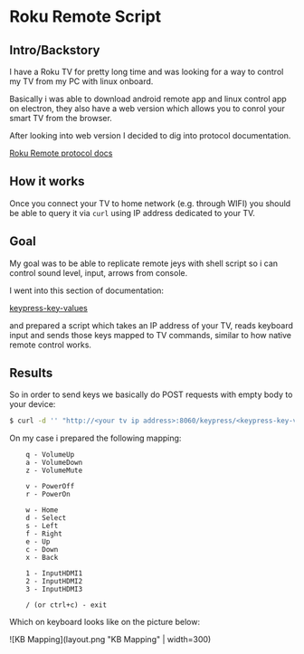 # Roku Remote Script

## Intro/Backstory

I have a Roku TV for pretty long time and was looking for a way to control my TV
from my PC with linux onboard.

Basically i was able to download android remote app and linux control app on
electron, they also have a web version which allows you to conrol your smart TV
from the browser.

After looking into web version I decided to dig into protocol documentation.

[Roku Remote protocol docs](https://developer.roku.com/docs/developer-program/debugging/external-control-api.md)

## How it works

Once you connect your TV to home network (e.g. through WIFI) you should be able
to query it via `curl` using IP address dedicated to your TV.

## Goal

My goal was to be able to replicate remote jeys with shell script so i can
control sound level, input, arrows from console.

I went into this section of documentation:

[keypress-key-values](https://developer.roku.com/docs/developer-program/debugging/external-control-api.md#keypress-key-values)

and prepared a script which takes an IP address of your TV, reads keyboard input
and sends those keys mapped to TV commands, similar to how native remote control
works.

## Results

So in order to send keys we basically do POST requests with empty body to your
device:

```bash
$ curl -d '' "http://<your tv ip address>:8060/keypress/<keypress-key-value>"
```

On my case i prepared the following mapping:
```
    q - VolumeUp
    a - VolumeDown
    z - VolumeMute

    v - PowerOff
    r - PowerOn

    w - Home
    d - Select
    s - Left
    f - Right
    e - Up
    c - Down
    x - Back

    1 - InputHDMI1
    2 - InputHDMI2
    3 - InputHDMI3
    
    / (or ctrl+c) - exit
```

Which on keyboard looks like on the picture below:

![KB Mapping](layout.png "KB Mapping" | width=300)


